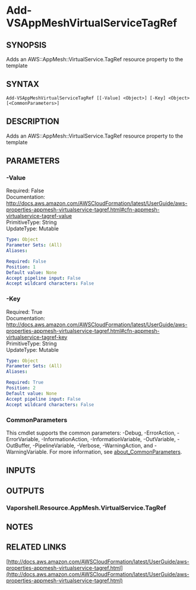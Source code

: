 # Add-VSAppMeshVirtualServiceTagRef

## SYNOPSIS
Adds an AWS::AppMesh::VirtualService.TagRef resource property to the template

## SYNTAX

```
Add-VSAppMeshVirtualServiceTagRef [[-Value] <Object>] [-Key] <Object> [<CommonParameters>]
```

## DESCRIPTION
Adds an AWS::AppMesh::VirtualService.TagRef resource property to the template

## PARAMETERS

### -Value
Required: False    
Documentation: http://docs.aws.amazon.com/AWSCloudFormation/latest/UserGuide/aws-properties-appmesh-virtualservice-tagref.html#cfn-appmesh-virtualservice-tagref-value    
PrimitiveType: String    
UpdateType: Mutable

```yaml
Type: Object
Parameter Sets: (All)
Aliases:

Required: False
Position: 1
Default value: None
Accept pipeline input: False
Accept wildcard characters: False
```

### -Key
Required: True    
Documentation: http://docs.aws.amazon.com/AWSCloudFormation/latest/UserGuide/aws-properties-appmesh-virtualservice-tagref.html#cfn-appmesh-virtualservice-tagref-key    
PrimitiveType: String    
UpdateType: Mutable

```yaml
Type: Object
Parameter Sets: (All)
Aliases:

Required: True
Position: 2
Default value: None
Accept pipeline input: False
Accept wildcard characters: False
```

### CommonParameters
This cmdlet supports the common parameters: -Debug, -ErrorAction, -ErrorVariable, -InformationAction, -InformationVariable, -OutVariable, -OutBuffer, -PipelineVariable, -Verbose, -WarningAction, and -WarningVariable. For more information, see [about_CommonParameters](http://go.microsoft.com/fwlink/?LinkID=113216).

## INPUTS

## OUTPUTS

### Vaporshell.Resource.AppMesh.VirtualService.TagRef
## NOTES

## RELATED LINKS

[http://docs.aws.amazon.com/AWSCloudFormation/latest/UserGuide/aws-properties-appmesh-virtualservice-tagref.html](http://docs.aws.amazon.com/AWSCloudFormation/latest/UserGuide/aws-properties-appmesh-virtualservice-tagref.html)

